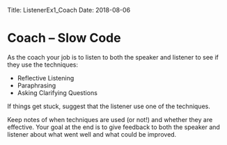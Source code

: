 Title: ListenerEx1_Coach
Date: 2018-08-06

# Coach – Slow Code
As the coach your job is to listen to both the speaker and listener to see if they use the techniques:

- Reflective Listening
- Paraphrasing
- Asking Clarifying Questions

If things get stuck, suggest that the listener use one of the techniques.  

Keep notes of when techniques are used (or not!) and whether they are effective.  Your goal at the end is to give feedback to both the speaker and listener about what went well and what could be improved.
